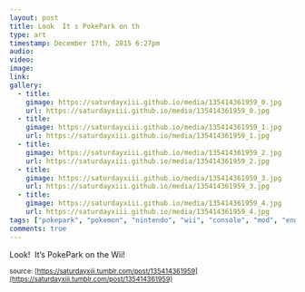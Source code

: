 ```yaml
---
layout: post
title: Look  It s PokePark on th
type: art
timestamp: December 17th, 2015 6:27pm
audio: 
video: 
image: 
link: 
gallery:
  - title: 
    gimage: https://saturdayxiii.github.io/media/135414361959_0.jpg
    url: https://saturdayxiii.github.io/media/135414361959_0.jpg
  - title: 
    gimage: https://saturdayxiii.github.io/media/135414361959_1.jpg
    url: https://saturdayxiii.github.io/media/135414361959_1.jpg
  - title: 
    gimage: https://saturdayxiii.github.io/media/135414361959_2.jpg
    url: https://saturdayxiii.github.io/media/135414361959_2.jpg
  - title: 
    gimage: https://saturdayxiii.github.io/media/135414361959_3.jpg
    url: https://saturdayxiii.github.io/media/135414361959_3.jpg
  - title: 
    gimage: https://saturdayxiii.github.io/media/135414361959_4.jpg
    url: https://saturdayxiii.github.io/media/135414361959_4.jpg
tags: ["pokepark", "pokemon", "nintendo", "wii", "console", "mod", "engraving", "paint", "pikachu", "art", "showcase"]
comments: true
---
```


         
Look!  It’s PokePark on the Wii!
 
  
<small>source: [https://saturdayxiii.tumblr.com/post/135414361959](https://saturdayxiii.tumblr.com/post/135414361959)</small>